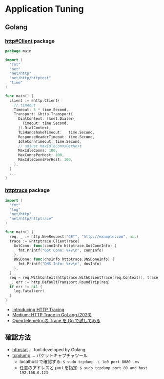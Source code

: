 # Application Tuning

## Golang

### [http#Client](https://pkg.go.dev/net/http#Client) package

```go
package main

import (
  "fmt"
  "net"
  "net/http"
  "net/http/httptest"
  "time"
)

func main() {
  client := &http.Client{
    // timeout
    Timeout: 5 * time.Second,
    Transport: &http.Transport{
      DialContext: (&net.Dialer{
        Timeout: time.Second,
      }).DialContext,
      TLSHandshakeTimeout:   time.Second,
      ResponseHeaderTimeout: time.Second,
      IdleConnTimeout: time.Second,
      // adjust MaxIdleConnsPerHost
      MaxIdleConns: 100,
      MaxConnsPerHost: 100,
      MaxIdleConnsPerHost: 100,
    },
  }
  ...
}
```

### [httptrace](https://pkg.go.dev/net/http/httptrace) package

```go
import (
  "fmt"
  "log"
  "net/http"
  "net/http/httptrace"
)

func main() {
  req, _ := http.NewRequest("GET", "http://example.com", nil)
  trace := &httptrace.ClientTrace{
    GotConn: func(connInfo httptrace.GotConnInfo) {
      fmt.Printf("Got Conn: %+v\n", connInfo)
    },
    DNSDone: func(dnsInfo httptrace.DNSDoneInfo) {
      fmt.Printf("DNS Info: %+v\n", dnsInfo)
    },
  }
  req = req.WithContext(httptrace.WithClientTrace(req.Context(), trace))
  _, err := http.DefaultTransport.RoundTrip(req)
  if err != nil {
    log.Fatal(err)
  }
}
```

- [Introducing HTTP Tracing](https://go.dev/blog/http-tracing)
- [Medium: HTTP Trace in GoLang (2023)](https://medium.com/@saiteja180/http-trace-in-golang-e37766b15d21)
- [OpenTelemetry の Trace を Go で試してみる](https://christina04.hatenablog.com/entry/opentelemetry-in-go)

## 確認方法

- [httpstat](https://github.com/davecheney/httpstat) ... tool developed by Golang
- [tcpdump](https://www.tohoho-web.com/ex/tcpdump.html) ... パケットキャプチャツール
  - localhost で確認する: `$ sudo tcpdump -i lo0 port 8080 -vv`
  - 任意のアドレスと port を指定: `$ sudo tcpdump port 80 and host 192.168.0.123`
